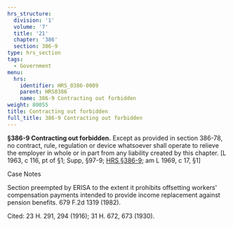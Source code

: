 ```yaml
---
hrs_structure:
  division: '1'
  volume: '7'
  title: '21'
  chapter: '386'
  section: 386-9
type: hrs_section
tags:
  - Government
menu:
  hrs:
    identifier: HRS_0386-0009
    parent: HRS0386
    name: 386-9 Contracting out forbidden
weight: 80055
title: Contracting out forbidden
full_title: 386-9 Contracting out forbidden
---
```

**§386-9 Contracting out forbidden.** Except as provided in section 386-78, no contract, rule, regulation or device whatsoever shall operate to relieve the employer in whole or in part from any liability created by this chapter. [L 1963, c 116, pt of §1; Supp, §97-9; [HRS §386-9](/title-21/chapter-386/section-386-9/); am L 1969, c 17, §1]

Case Notes

Section preempted by ERISA to the extent it prohibits offsetting workers' compensation payments intended to provide income replacement against pension benefits. 679 F.2d 1319 (1982).

Cited: 23 H. 291, 294 (1916); 31 H. 672, 673 (1930).